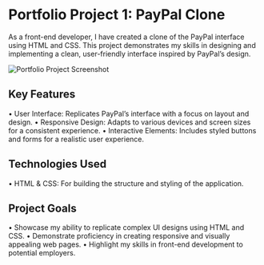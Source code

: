 # Portfolio Project 1: PayPal Clone
As a front-end developer, I have created a clone of the PayPal interface using HTML and CSS. This project demonstrates my skills in designing and implementing a clean, user-friendly interface inspired by PayPal’s design.

![Portfolio Project Screenshot](images/paypal-project_screenshot.jpeg)
## Key Features
•	User Interface: Replicates PayPal’s interface with a focus on layout and design.
•	Responsive Design: Adapts to various devices and screen sizes for a consistent experience.
•	Interactive Elements: Includes styled buttons and forms for a realistic user experience.

## Technologies Used
•	HTML & CSS: For building the structure and styling of the application.

## Project Goals
•	Showcase my ability to replicate complex UI designs using HTML and CSS.
•	Demonstrate proficiency in creating responsive and visually appealing web pages.
•	Highlight my skills in front-end development to potential employers.


